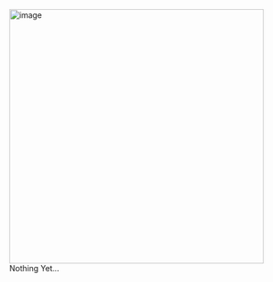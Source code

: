 <img width="456" alt="image" src="https://github.com/Manuels919/Theater-Application/assets/97078348/b797fd98-f236-4256-a5c5-8c55b01afd09">
Nothing Yet...
